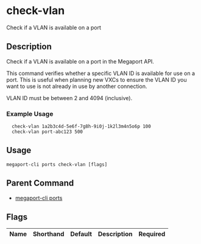 # check-vlan

Check if a VLAN is available on a port

## Description

Check if a VLAN is available on a port in the Megaport API.

This command verifies whether a specific VLAN ID is available for use on a port. This is useful when planning new VXCs to ensure the VLAN ID you want to use is not already in use by another connection.

VLAN ID must be between 2 and 4094 (inclusive).

### Example Usage

```
  check-vlan 1a2b3c4d-5e6f-7g8h-9i0j-1k2l3m4n5o6p 100
  check-vlan port-abc123 500
```


## Usage

```
megaport-cli ports check-vlan [flags]
```



## Parent Command

* [megaport-cli ports](megaport-cli_ports.md)




## Flags

| Name | Shorthand | Default | Description | Required |
|------|-----------|---------|-------------|----------|



